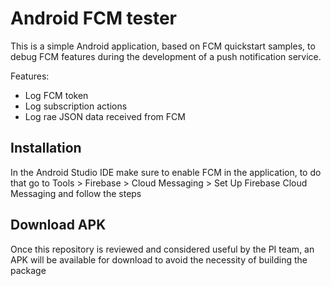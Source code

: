 # Android FCM tester

This is a simple Android application, based on FCM quickstart samples, to debug FCM features during the development of a push notification service.

Features:
- Log FCM token
- Log subscription actions
- Log rae JSON data received from FCM

## Installation

In the Android Studio IDE make sure to enable FCM in the application, to do that go to Tools > Firebase > Cloud Messaging > Set Up Firebase Cloud Messaging and follow the steps

## Download APK

Once this repository is reviewed and considered useful by the PI team, an APK will be available for download to avoid the necessity of building the package
